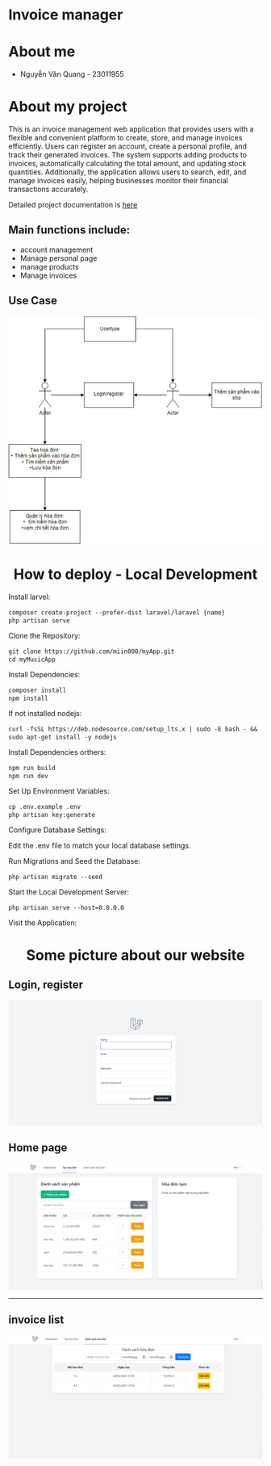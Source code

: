 # Invoice manager
<h1>About me</h1>
<ul>
    <li>Nguyễn Văn Quang - 23011955</li></a>
</ul>
<h1>About my project</h1>
<p>This is an invoice management web application that provides users with a flexible and convenient platform to create, store, and manage invoices efficiently.
Users can register an account, create a personal profile, and track their generated invoices. The system supports adding products to invoices, automatically calculating the total amount, and updating stock quantities. Additionally, the application allows users to search, edit, and manage invoices easily, helping businesses monitor their financial transactions accurately.</p>
<p>Detailed project documentation is <a href='https://1drv.ms/w/c/edad28523a6cb810/EZHMYFVS-gVCqK0VMMb59c8B2k1mPaZ3kJqhQUQ5WXe8Xw?e=Qn2UU3'>here</a></p>

<h2>Main functions include:</h2>
<ul>
    <li>account management</li>
     <li>Manage personal page</li>
     <li>manage products</li>
     <li>Manage invoices</li>
</ul>

<h2>Use Case</h2>
<div align='center'>
    <img src='https://raw.githubusercontent.com/JCakaQuang/invoice-management/main/images/use%20case.JPG' alt='Use Case' width='600'>
</div>


<h1 align='center'>How to deploy - Local Development</h1>

Install larvel:
    
    composer create-project --prefer-dist laravel/laravel {name}
    php artisan serve

Clone the Repository:

    git clone https://github.com/miin000/myApp.git
    cd myMusicApp
    
Install Dependencies:

    composer install
    npm install
    
If not installed nodejs:

    curl -fsSL https://deb.nodesource.com/setup_lts.x | sudo -E bash - && sudo apt-get install -y nodejs

Install Dependencies orthers:

    npm run build
    npm run dev
    
Set Up Environment Variables:

    cp .env.example .env
    php artisan key:generate
    
Configure Database Settings:

Edit the .env file to match your local database settings.

Run Migrations and Seed the Database:


    php artisan migrate --seed
    
Start the Local Development Server:

    php artisan serve --host=0.0.0.0
    
Visit the Application:

<h1 align='center'>Some picture about our website</h1>
<h2>Login, register</h2>
<div align='center'>
    <img src='https://github.com/JCakaQuang/invoice-management/blob/main/images/rregister.png'>
</div>

<h2>Home page</h2>
<div align='center' >
    <img src='https://github.com/JCakaQuang/invoice-management/blob/main/images/create_invoice.png'>
</div>
<hr>
<h2>invoice list</h2>
<div align='center' >
    <img src='https://github.com/JCakaQuang/invoice-management/blob/main/images/Invoice_list.png'>

</div>

